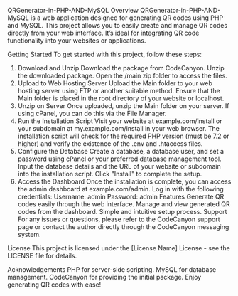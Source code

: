 QRGenerator-in-PHP-AND-MySQL
Overview
QRGenerator-in-PHP-AND-MySQL is a web application designed for generating QR codes using PHP and MySQL. This project allows you to easily create and manage QR codes directly from your web interface. It’s ideal for integrating QR code functionality into your websites or applications.

Getting Started
To get started with this project, follow these steps:

1. Download and Unzip
Download the package from CodeCanyon.
Unzip the downloaded package.
Open the /main zip folder to access the files.
2. Upload to Web Hosting Server
Upload the Main folder to your web hosting server using FTP or another suitable method.
Ensure that the Main folder is placed in the root directory of your website or localhost.
3. Unzip on Server
Once uploaded, unzip the Main folder on your server. If using cPanel, you can do this via the File Manager.
4. Run the Installation Script
Visit your website at example.com/install or your subdomain at my.example.com/install in your web browser.
The installation script will check for the required PHP version (must be 7.2 or higher) and verify the existence of the .env and .htaccess files.
5. Configure the Database
Create a database, a database user, and set a password using cPanel or your preferred database management tool.
Input the database details and the URL of your website or subdomain into the installation script.
Click "Install" to complete the setup.
6. Access the Dashboard
Once the installation is complete, you can access the admin dashboard at example.com/admin.
Log in with the following credentials:
Username: admin
Password: admin
Features
Generate QR codes easily through the web interface.
Manage and view generated QR codes from the dashboard.
Simple and intuitive setup process.
Support
For any issues or questions, please refer to the CodeCanyon support page or contact the author directly through the CodeCanyon messaging system.

License
This project is licensed under the [License Name] License - see the LICENSE file for details.

Acknowledgements
PHP for server-side scripting.
MySQL for database management.
CodeCanyon for providing the initial package.
Enjoy generating QR codes with ease!
